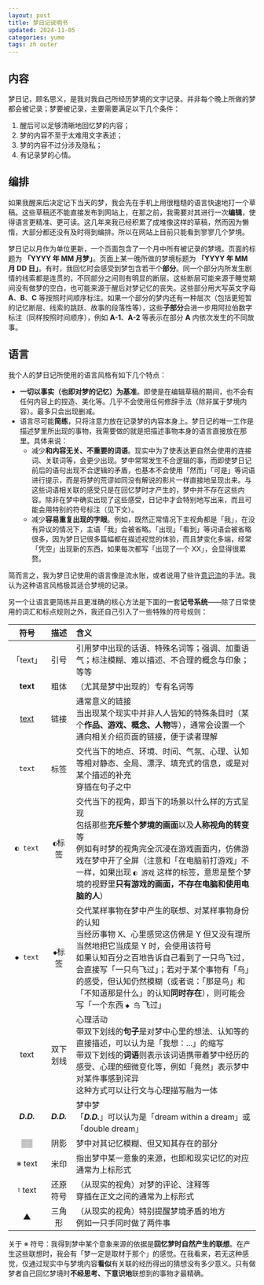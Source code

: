 ```yaml
---
layout: post
title: 梦日记说明书
updated: 2024-11-05
categories: yume
tags: zh outer
---
```

## 内容

梦日记，顾名思义，是我对我自己所经历梦境的文字记录。并非每个晚上所做的梦都会被记录；梦要被记录，主要需要满足以下几个条件：

1. 醒后可以足够清晰地回忆梦的内容；
2. 梦的内容不至于太难用文字表述；
3. 梦的内容不过分涉及隐私；
4. 有记录梦的心情。

## 编排

如果我醒来后决定记下当天的梦，我会先在手机上用很粗糙的语言快速地打一个草稿。这些草稿还不能直接发布到网站上，在那之前，我需要对其进行一次**编辑**，使得语言更精准、更可读。这几年来我已经积累了成堆像这样的草稿，然而因为懒惰，大部分都还没有及时得到编排。所以在网站上目前只能看到寥寥几个梦境。

梦日记以月作为单位更新，一个页面包含了一个月中所有被记录的梦境。页面的标题为 **「YYYY 年 MM 月梦」**。页面上某一晚所做的梦境标题为 **「YYYY 年 MM 月 DD 日」**。有时，我回忆时会感受到梦包含若干个**部分**。同一个部分内所发生剧情的线索都是连贯的，不同部分之间则有明显的断层。这些断层可能来源于睡觉期间没有做梦的空白，也可能来源于醒后对梦记忆的丧失。这些部分用大写英文字母 **A**、**B**、**C** 等按照时间顺序标注。如果一个部分的梦内还有一种层次（包括更短暂的记忆断层、线索的跳跃、故事的段落性等），这些**子部分**会进一步用阿拉伯数字标注（同样按照时间顺序），例如 **A-1**、**A-2** 等表示在部分 **A** 内依次发生的不同故事。

## 语言

我个人的梦日记所使用的语言风格有如下几个特点：

- **一切以事实（也即对梦的记忆）为基准**。即使是在编辑草稿的期间，也不会有任何内容上的捏造、美化等。几乎不会使用任何修辞手法（除非属于梦境内容）。最多只会出现删减。
- 语言尽可能**简练**，只将注意力放在记录梦的内容本身上。梦日记的唯一工作是描述梦里所出现的事物，我需要做的就是把描述事物本身的语言直接放在那里。具体来说：
    - 减少**和内容无关、不重要的词语**。现实中为了使表达更自然会使用的连接词、关联词等，会更少出现。梦中常常发生不合逻辑的事，而即使梦日记前后的语句出现不合逻辑的矛盾，也基本不会使用「然而」「可是」等词语进行提示，而是将梦的荒谬如同没有解说的影片一样直接地呈现出来。与这些词语相关联的感受只是在回忆梦时才产生的，梦中并不存在这些内容。除非在梦中确实出现了这些感受，日记中才会特别地写出来，而且可能会用特别的符号标注（见下文）。
    - 减少**容易重复出现的字眼**。例如，既然正常情况下主视角都是「我」，在没有异议的情况下，主语「我」会被省略。「出现」「看到」等词语会被省略很多，因为梦日记很多篇幅都在描述视觉的体验，而且梦变化多端，经常「凭空」出现新的东西，如果每次都写「出现了一个 XX」，会显得很累赘。

简而言之，我为梦日记使用的语言像是流水账，或者说用了些许[意识流](https://zh.wikipedia.org/zh-cn/%E6%84%8F%E8%AF%86%E6%B5%81%E6%96%87%E5%AD%A6)的手法。我认为这种语言风格极其适合梦境的记录。

另一个让语言更简练并且更准确的核心方法是下面的一套**记号系统**——除了日常使用的词汇和标点规则之外，我还自己引入了一些特殊的符号规则：

| 符号 | 描述 | 含义 |
| :---: | :---: | :--- |
| 「text」 | 引号 | 引用梦中出现的话语、特殊名词等；强调、加重语气；标注模糊、难以描述、不合理的概念与印象；等等 |
| **text** | 粗体 | （尤其是梦中出现的）专有名词等 |
| <a href="https://en.wikipedia.org/wiki/Text_(literary_theory)">text</a> | 链接 | 通常意义的链接<br />当出现某个现实中并非人人皆知的特殊条目时（某个**作品、游戏、概念、人物**等），通常会设置一个通向相关介绍页面的链接，便于读者理解 |
| <code>text</code> | 标签 | 交代当下的地点、环境、时间、气氛、心理、认知等相对静态、全局、漂浮、填充式的信息，或是对某个描述的补充<br />穿插在句子之中 |
| <code>◐&nbsp;text</code> | <code>◐</code>标签 | 交代当下的视角，即当下的场景以什么样的方式呈现<br />包括那些**充斥整个梦境的画面**以及**人称视角的转变**等<br />例如有时梦的视角完全沉浸在游戏画面内，仿佛游戏在梦中开了全屏（注意和「在电脑前打游戏」不一样，如果出现 <code>◐ 游戏</code> 这样的标签，意思是整个梦境的视野里**只有游戏的画面，不存在电脑和使用电脑的人**） |
| <code>◆&nbsp;text</code> | <code>◆</code>标签 | 交代某样事物在梦中产生的联想、对某样事物身份的认知<br />当经历事物 X、心里感觉这仿佛是 Y 但又没有理所当然地把它当成是 Y 时，会使用该符号<br />如果认知百分之百地告诉自己看到了一只鸟飞过，会直接写「一只鸟飞过」；若对于某个事物有「鸟」的感受，但认知仍然模糊（或者说：「那是鸟」和「不知道那是什么」的认知**同时存在**），则可能会写「一个东西 <code>◆&nbsp;鸟</code> 飞过」|
| <du>text</du> | 双下划线 | 心理活动<br />带双下划线的**句子**是对梦中心里的想法、认知等的直接描述，可以认为是「我想：...」的缩写<br />带双下划线的**词语**则表示该词语携带着梦中经历的感受、心理的细微变化等，例如「<du>竟然</du>」表示梦中对某件事感到诧异<br />这种方式可以让行文与心理描写融为一体 |
| <strong><em>D.D.</em></strong> | <strong><em>D.D.</em></strong> | 梦中梦<br />「<strong><em>D.D.</em></strong>」可以认为是「dream within a dream」或「double dream」|
| ▒▒ | 阴影 | 梦中对其记忆模糊、但又知其存在的部分 |
| ※ text | 米印 | 指出梦中某一意象的来源，也即和现实记忆的对应<br />通常为上标形式
| ♮ text | 还原符号 | （从现实的视角）对梦的评论、注释等<br />穿插在正文之间的通常为上标形式 |
| ▲ | 三角形 | （从现实的视角）特别提醒梦境矛盾的地方<br />例如一只手同时做了两件事 |

关于 ※ 符号：我得到梦中某个意象来源的依据是**回忆梦时自然产生的联想**。在产生这些联想时，我会有「梦一定是取材于那个」的感觉。在我看来，若无这种感觉，仅通过现实中与梦境内容**看似**有关联的经历得出的猜想没有多少意义。只有做梦者自己回忆梦境时**不经思考、下意识地**联想到的事物才最精确。

